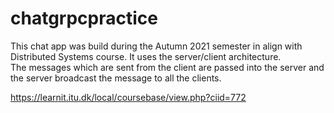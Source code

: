 # chatgrpcpractice

This chat app was build during the Autumn 2021 semester in align with Distributed Systems course. It uses the server/client architecture. <br/>
The messages which are sent from the client are passed into the server and the server broadcast the message to all the clients.

https://learnit.itu.dk/local/coursebase/view.php?ciid=772

